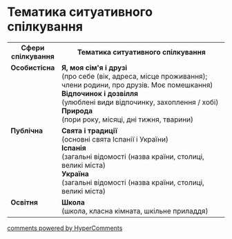 <div id="hypercomments_widget" class="js-hypercomments-widget invisible"></div>

# Тематика ситуативного спілкування

<table>
  <tr>
    <td width="15%" align="center"><b>Сфери спілкування</b></td>
    <td width="85%" align="center"><b>Тематика ситуативного спілкування</b></td>
  </tr>
  <tr>
    <td width="15%" style="vertical-align:top !important;">
<b>Особистісна</b></td>
    <td width="35%" style="vertical-align:top !important;">
<b>Я, моя сім'я і друзі</b><br>
(про себе (вік, адреса, місце проживання); члени родини, про друзів. Моє помешкання) <br>
<b>Відпочинок і дозвілля</b><br>
(улюблені види відпочинку, захоплення / хобі)<br>
<b>Природа</b><br>
(пори року, місяці, дні тижня, тварини)
</td>
  </tr>
<tr>
    <td width="15%" style="vertical-align:top !important;">
<b>Публічна</b></td>
    <td width="15%" style="vertical-align:top !important;">
<b>Свята і традиції</b> <br> 
(основні свята Іспанії i України)<br>
<b>Іспанія</b><br>
(загальні відомості (назва країни, столиці, великі міста)<br>
<b>Україна</b><br>
(загальні відомості (назва країни, столиці, великі міста)
</tr>
<tr>
    <td width="15%" style="vertical-align:top !important;">
<b>Освітня</b></td>
    <td width="15%" style="vertical-align:top !important;">
<b>Школа</b><br>
(школа, класна кімната, шкільне приладдя)</td>
</tr>
</table>

<div class="js-hypercomments-container">
    <a href="http://hypercomments.com" class="hc-link" title="comments widget">comments powered by HyperComments</a>
</div>